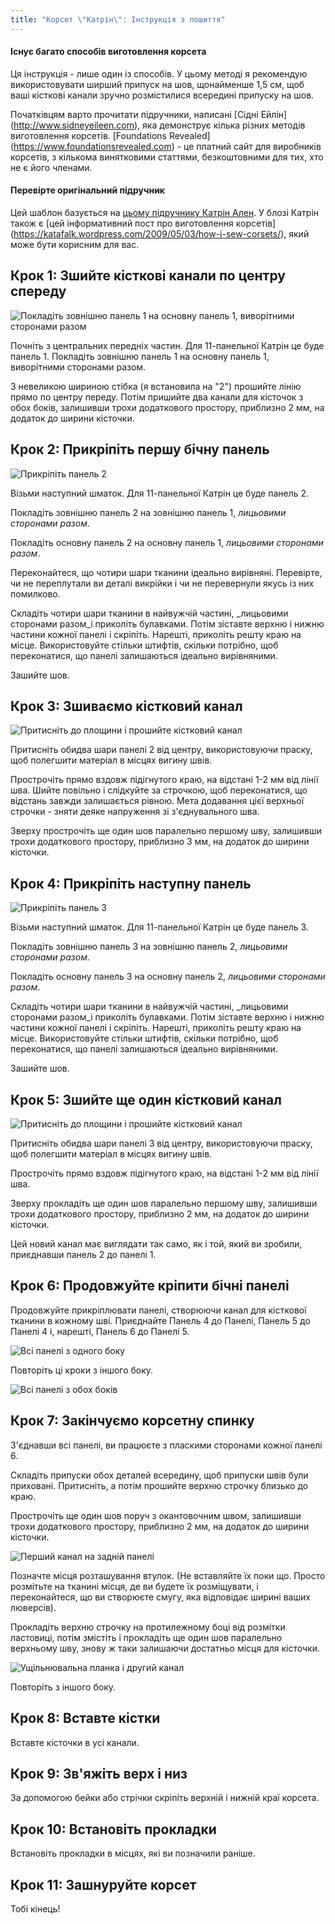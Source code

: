 ```yaml
---
title: "Корсет \"Катрін\": Інструкція з пошиття"
---
```


<Note>

#### Існує багато способів виготовлення корсета

Ця інструкція - лише один із способів. У цьому методі я рекомендую використовувати ширший припуск на шов, щонайменше 1,5 см, щоб ваші кісткові канали зручно розмістилися всередині припуску на шов.

Початківцям варто прочитати підручники, написані [Сідні Ейлін] (http://www.sidneyeileen.com), яка демонструє кілька різних методів виготовлення корсетів. [Foundations Revealed] (https://www.foundationsrevealed.com) - це платний сайт для виробників корсетів, з кількома винятковими статтями, безкоштовними для тих, хто не є його членами.

#### Перевірте оригінальний підручник

Цей шаблон базується на [цьому підручнику Катрін Ален](https://katafalk.wordpress.com/2010/06/24/underbust-pattern-tutorial/). У блозі Катрін також є [цей інформативний пост про виготовлення корсетів] (https://katafalk.wordpress.com/2009/05/03/how-i-sew-corsets/), який може бути корисним для вас.

</Note>

## Крок 1: Зшийте кісткові канали по центру спереду

![Покладіть зовнішню панель 1 на основну панель 1, виворітними сторонами разом](step01.png)

Почніть з центральних передніх частин. Для 11-панельної Катрін це буде панель 1. Покладіть зовнішню панель 1 на основну панель 1, виворітними сторонами разом.

З невеликою шириною стібка (я встановила на "2") прошийте лінію прямо по центру переду. Потім пришийте два канали для кісточок з обох боків, залишивши трохи додаткового простору, приблизно 2 мм, на додаток до ширини кісточки.

## Крок 2: Прикріпіть першу бічну панель

![Прикріпіть панель 2](step02.png)

Візьми наступний шматок. Для 11-панельної Катрін це буде панель 2.

Покладіть зовнішню панель 2 на зовнішню панель 1, _лицьовими сторонами разом_.

Покладіть основну панель 2 на основну панель 1, _лицьовими сторонами разом_.

Переконайтеся, що чотири шари тканини ідеально вирівняні. Перевірте, чи не переплутали ви деталі викрійки і чи не перевернули якусь із них помилково.

Складіть чотири шари тканини в найвужчій частині, _лицьовими сторонами разом_і приколіть булавками. Потім зіставте верхню і нижню частини кожної панелі і скріпіть. Нарешті, приколіть решту краю на місце. Використовуйте стільки штифтів, скільки потрібно, щоб переконатися, що панелі залишаються ідеально вирівняними.

Зашийте шов.

## Крок 3: Зшиваємо кістковий канал

![Притисніть до площини і прошийте кістковий канал](step03.png)

Притисніть обидва шари панелі 2 від центру, використовуючи праску, щоб полегшити матеріал в місцях вигину швів.

Прострочіть прямо вздовж підігнутого краю, на відстані 1-2 мм від лінії шва. Шийте повільно і слідкуйте за строчкою, щоб переконатися, що відстань завжди залишається рівною. Мета додавання цієї верхньої строчки - зняти деяке напруження зі з'єднувального шва.

Зверху прострочіть ще один шов паралельно першому шву, залишивши трохи додаткового простору, приблизно 3 мм, на додаток до ширини кісточки.

## Крок 4: Прикріпіть наступну панель

![Прикріпіть панель 3](step04.png)

Візьми наступний шматок. Для 11-панельної Катрін це буде панель 3.

Покладіть зовнішню панель 3 на зовнішню панель 2, _лицьовими сторонами разом_.

Покладіть основну панель 3 на основну панель 2, _лицьовими сторонами разом_.

Складіть чотири шари тканини в найвужчій частині, _лицьовими сторонами разом_і приколіть булавками. Потім зіставте верхню і нижню частини кожної панелі і скріпіть. Нарешті, приколіть решту краю на місце. Використовуйте стільки штифтів, скільки потрібно, щоб переконатися, що панелі залишаються ідеально вирівняними.

Зашийте шов.

## Крок 5: Зшийте ще один кістковий канал

![Притисніть до площини і прошийте кістковий канал](step05.png)

Притисніть обидва шари панелі 3 від центру, використовуючи праску, щоб полегшити матеріал в місцях вигину швів.

Прострочіть прямо вздовж підігнутого краю, на відстані 1-2 мм від лінії шва.

Зверху прокладіть ще один шов паралельно першому шву, залишивши трохи додаткового простору, приблизно 2 мм, на додаток до ширини кісточки.

Цей новий канал має виглядати так само, як і той, який ви зробили, приєднавши панель 2 до панелі 1.

## Крок 6: Продовжуйте кріпити бічні панелі

Продовжуйте прикріплювати панелі, створюючи канал для кісткової тканини в кожному шві. Приєднайте Панель 4 до Панелі, Панель 5 до Панелі 4 і, нарешті, Панель 6 до Панелі 5.

![Всі панелі з одного боку](step06.png)

Повторіть ці кроки з іншого боку.

![Всі панелі з обох боків](step06b.png)

## Крок 7: Закінчуємо корсетну спинку

З'єднавши всі панелі, ви працюєте з пласкими сторонами кожної панелі 6.

Складіть припуски обох деталей всередину, щоб припуски швів були приховані. Притисніть, а потім прошийте верхню строчку близько до краю.

Прострочіть ще один шов поруч з окантовочним швом, залишивши трохи додаткового простору, приблизно 2 мм, на додаток до ширини кісточки.

![Перший канал на задній панелі](step07.png)

Позначте місця розташування втулок. (Не вставляйте їх поки що. Просто розмітьте на тканині місця, де ви будете їх розміщувати, і переконайтеся, що ви створюєте смугу, яка відповідає ширині ваших люверсів).

Прокладіть верхню строчку на протилежному боці від розмітки ластовиці, потім змістіть і прокладіть ще один шов паралельно верхньому шву, знову ж таки залишаючи достатньо місця для кісточки.

![Ущільнювальна планка і другий канал](step07b.png)

Повторіть з іншого боку.

## Крок 8: Вставте кістки

Вставте кісточки в усі канали.

## Крок 9: Зв'яжіть верх і низ

За допомогою бейки або стрічки скріпіть верхній і нижній краї корсета.

## Крок 10: Встановіть прокладки

Встановіть прокладки в місцях, які ви позначили раніше.

## Крок 11: Зашнуруйте корсет

Тобі кінець!
